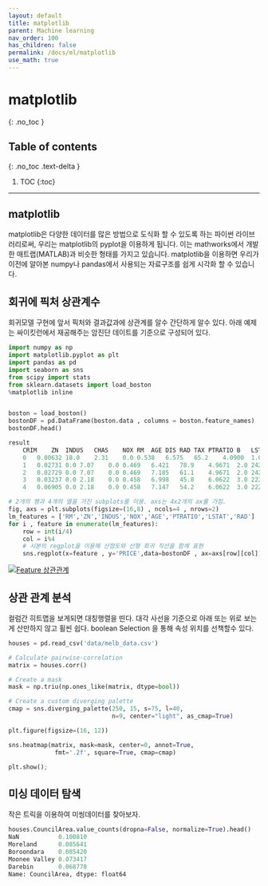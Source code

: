 ```yaml
---
layout: default
title: matplotlib
parent: Machine learning
nav_order: 100
has_children: false
permalink: /docs/ml/matplotlib
use_math: true
---
```




# matplotlib
{: .no_toc }

## Table of contents
{: .no_toc .text-delta }

1. TOC
{:toc}

---

## matplotlib 
matplotlib은 다양한 데이터를 많은 방법으로 도식화 할 수 있도록 하는 파이썬 라이브러리로써, 우리는 matplotlib의 pyplot을 이용하게 됩니다. 이는 mathworks에서 개발한 매트랩(MATLAB)과 비슷한 형태를 가지고 있습니다. matplotlib을 이용하면 우리가 이전에 알아본 numpy나 pandas에서 사용되는 자료구조를 쉽게 시각화 할 수 있습니다.

## 회귀에 픽처 상관계수 
<div class="code-example" markdown="1">
회귀모델 구현에 앞서 픽처와 결과값과에 상관계를 알수 간단하게 알수 있다. 
아래 예제는 싸이킷런에서 재공해주는 암진단 데이트를 기준으로 구성되어 있다. 

```python 
import numpy as np
import matplotlib.pyplot as plt
import pandas as pd
import seaborn as sns
from scipy import stats
from sklearn.datasets import load_boston
%matplotlib inline


boston = load_boston()                                                   # boston 데이타셋 로드 
bostonDF = pd.DataFrame(boston.data , columns = boston.feature_names)    # boston 데이타셋 DataFrame 변환 
bostonDF.head()                                                          # print Pandas DataFrame 

result 
    CRIM	ZN	INDUS	CHAS	NOX	RM	AGE	DIS	RAD	TAX	PTRATIO	B	LSTAT	PRICE
    0	0.00632	18.0	2.31	0.0	0.538	6.575	65.2	4.0900	1.0	296.0	15.3	396.90	4.98	24.0
    1	0.02731	0.0	7.07	0.0	0.469	6.421	78.9	4.9671	2.0	242.0	17.8	396.90	9.14	21.6
    2	0.02729	0.0	7.07	0.0	0.469	7.185	61.1	4.9671	2.0	242.0	17.8	392.83	4.03	34.7
    3	0.03237	0.0	2.18	0.0	0.458	6.998	45.8	6.0622	3.0	222.0	18.7	394.63	2.94	33.4
    4	0.06905	0.0	2.18	0.0	0.458	7.147	54.2	6.0622	3.0	222.0	18.7	396.90	5.33	36.2

# 2개의 행과 4개의 열을 가진 subplots를 이용. axs는 4x2개의 ax를 가짐.
fig, axs = plt.subplots(figsize=(16,8) , ncols=4 , nrows=2)
lm_features = ['RM','ZN','INDUS','NOX','AGE','PTRATIO','LSTAT','RAD']
for i , feature in enumerate(lm_features):                                # Ops 0/4 는 문제가 되지 않나 ? 암튼 
    row = int(i/4)
    col = i%4
    # 시본의 regplot을 이용해 산점도와 선형 회귀 직선을 함께 표현
    sns.regplot(x=feature , y='PRICE',data=bostonDF , ax=axs[row][col])
```

[![Feature 상관관계](https://media.vlpt.us/images/sset2323/post/afa83c81-969e-4952-90e7-d8e539ba467a/image.png)](http://google.com.au/)

</div>


## 상관 관계 분석 

컬럼간 히트맵을 보게되면 대칭행렬을 띤다. 대각 사선을 기준으로 아래 또는 위로 보는게 산만하지 않고 휠씬 쉽다. 
 boolean Selection 을 통해 속성 위치를 선책할수 있다. 


```python
houses = pd.read_csv('data/melb_data.csv')

# Calculate pairwise-correlation
matrix = houses.corr()

# Create a mask
mask = np.triu(np.ones_like(matrix, dtype=bool))

# Create a custom diverging palette
cmap = sns.diverging_palette(250, 15, s=75, l=40,
                             n=9, center="light", as_cmap=True)

plt.figure(figsize=(16, 12))

sns.heatmap(matrix, mask=mask, center=0, annot=True,
             fmt='.2f', square=True, cmap=cmap)

plt.show();
```

## 미싱 데이터 탐색 
작은 트릭을 이용하여  미씽데이터를 찾아보자.  

```python 
houses.CouncilArea.value_counts(dropna=False, normalize=True).head()
NaN           0.100810
Moreland      0.085641
Boroondara    0.085420
Moonee Valley 0.073417
Darebin       0.068778
Name: CouncilArea, dtype: float64
```

